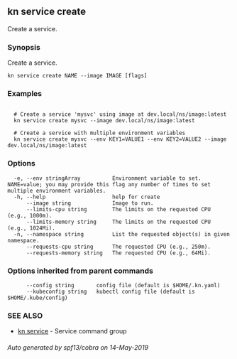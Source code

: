 ## kn service create

Create a service.

### Synopsis

Create a service.

```
kn service create NAME --image IMAGE [flags]
```

### Examples

```

  # Create a service 'mysvc' using image at dev.local/ns/image:latest
  kn service create mysvc --image dev.local/ns/image:latest

  # Create a service with multiple environment variables
  kn service create mysvc --env KEY1=VALUE1 --env KEY2=VALUE2 --image dev.local/ns/image:latest
```

### Options

```
  -e, --env stringArray          Environment variable to set. NAME=value; you may provide this flag any number of times to set multiple environment variables.
  -h, --help                     help for create
      --image string             Image to run.
      --limits-cpu string        The limits on the requested CPU (e.g., 1000m).
      --limits-memory string     The limits on the requested CPU (e.g., 1024Mi).
  -n, --namespace string         List the requested object(s) in given namespace.
      --requests-cpu string      The requested CPU (e.g., 250m).
      --requests-memory string   The requested CPU (e.g., 64Mi).
```

### Options inherited from parent commands

```
      --config string       config file (default is $HOME/.kn.yaml)
      --kubeconfig string   kubectl config file (default is $HOME/.kube/config)
```

### SEE ALSO

* [kn service](kn_service.md)	 - Service command group

###### Auto generated by spf13/cobra on 14-May-2019
